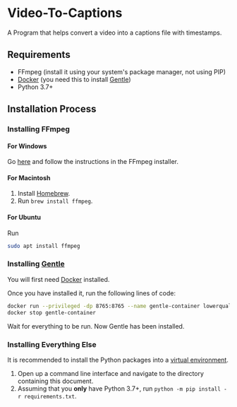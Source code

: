 # Video-To-Captions
A Program that helps convert a video into a captions file with timestamps.

## Requirements
- FFmpeg (install it using your system's package manager, not using PIP)
- [Docker](https://www.docker.com/) (you need this to install [Gentle](https://github.com/lowerquality/gentle))
- Python 3.7+

## Installation Process
### Installing FFmpeg
#### For Windows
Go [here](https://www.ffmpeg.org/download.html#build-windows) and follow the instructions in the FFmpeg installer.

#### For Macintosh
1. Install [Homebrew](https://brew.sh/).
2. Run `brew install ffmpeg`.

#### For Ubuntu
Run
```bash
sudo apt install ffmpeg
```

### Installing [Gentle](https://github.com/lowerquality/gentle)
You will first need [Docker](https://www.docker.com/) installed.

Once you have installed it, run the following lines of code:
```bash
docker run --privileged -dp 8765:8765 --name gentle-container lowerquality/gentle
docker stop gentle-container
```

Wait for everything to be run. Now Gentle has been installed.

### Installing Everything Else
It is recommended to install the Python packages into a [virtual environment](https://docs.python.org/3/tutorial/venv.html).

1. Open up a command line interface and navigate to the directory containing this document.
2. Assuming that you **only** have Python 3.7+, run `python -m pip install -r requirements.txt`.

